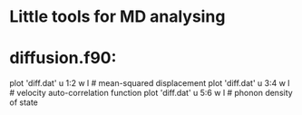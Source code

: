 # Little tools for MD analysing

# diffusion.f90:
plot 'diff.dat' u 1:2 w l    # mean-squared displacement
plot 'diff.dat' u 3:4 w l    # velocity auto-correlation function
plot 'diff.dat' u 5:6 w l    # phonon density of state


